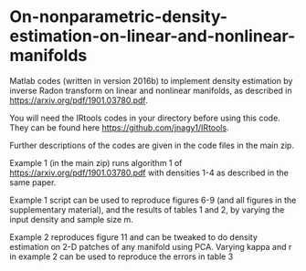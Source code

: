 # On-nonparametric-density-estimation-on-linear-and-nonlinear-manifolds
Matlab codes (written in version 2016b) to implement density estimation by inverse Radon transform on linear and nonlinear manifolds, as described in https://arxiv.org/pdf/1901.03780.pdf. 

You will need the IRtools codes in your directory before using this code. They can be found here https://github.com/jnagy1/IRtools.

Further descriptions of the codes are given in the code files in the main zip.

Example 1 (in the main zip) runs algorithm 1 of https://arxiv.org/pdf/1901.03780.pdf with densities 1-4 as described in the same paper.

Example 1 script can be used to reproduce figures 6-9 (and all figures in the supplementary material), and the results of tables 1 and 2, by varying the input density and sample size m.

Example 2 reproduces figure 11 and can be tweaked to do density estimation on 2-D patches of any manifold using PCA.
Varying kappa and r in example 2 can be used to reproduce the errors in table 3
